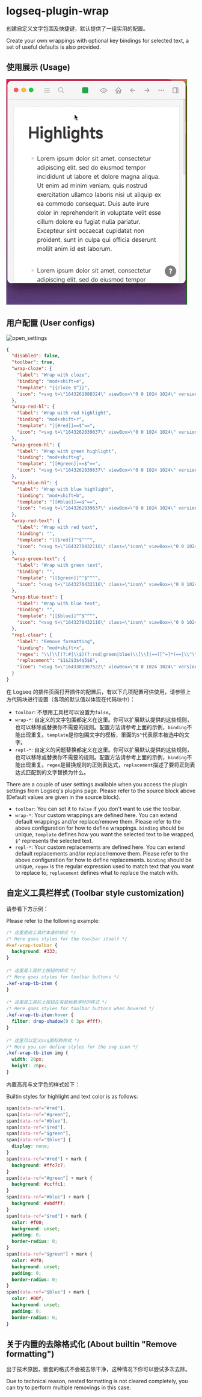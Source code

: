 # logseq-plugin-wrap

创建自定义文字包围及快捷键，默认提供了一组实用的配置。

Create your own wrappings with optional key bindings for selected text, a set of useful defaults is also provided.

## 使用展示 (Usage)

![demo](./demo.gif)

## 用户配置 (User configs)

![open_settings](./open_settings.gif)

```json
{
  "disabled": false,
  "toolbar": true,
  "wrap-cloze": {
    "label": "Wrap with cloze",
    "binding": "mod+shift+e",
    "template": "{{cloze $^}}",
    "icon": "<svg t=\"1643261888324\" viewBox=\"0 0 1024 1024\" version=\"1.1\" xmlns=\"http://www.w3.org/2000/svg\" p-id=\"5478\" xmlns:xlink=\"http://www.w3.org/1999/xlink\" width=\"200\" height=\"200\"><defs><style type=\"text/css\"></style></defs><path d=\"M341.333333 396.8V320H170.666667v384h170.666666v-76.8H256V396.8zM682.666667 396.8V320h170.666666v384h-170.666666v-76.8h85.333333V396.8zM535.04 533.333333h40.96v-42.666666h-40.96V203.093333l92.16-24.746666-11.093333-40.96-102.4 27.306666-102.4-27.306666-11.093334 40.96 92.16 24.746666v287.573334H448v42.666666h44.373333v287.573334l-92.16 24.746666 11.093334 40.96 102.4-27.306666 102.4 27.306666 11.093333-40.96-92.16-24.746666z\" p-id=\"5479\" fill=\"#eeeeee\"></path></svg>"
  },
  "wrap-red-hl": {
    "label": "Wrap with red highlight",
    "binding": "mod+shift+r",
    "template": "[[#red]]==$^==",
    "icon": "<svg t=\"1643262039637\" viewBox=\"0 0 1024 1024\" version=\"1.1\" xmlns=\"http://www.w3.org/2000/svg\" p-id=\"6950\" xmlns:xlink=\"http://www.w3.org/1999/xlink\" width=\"200\" height=\"200\"><defs><style type=\"text/css\"></style></defs><path d=\"M114.727313 1024l0.305421-0.427589h-0.977347l0.671926 0.427589zM632.721199 809.365446c-156.680934 0-272.466006 41.644143-341.659116 75.927642L290.878831 972.108985C340.402833 942.605324 458.249497 885.720677 632.73647 885.720677H962.804862v-76.355231H632.73647z m-109.432317-72.018253l252.048617-528.378197a38.177615 38.177615 0 0 0-13.621773-48.790993L551.295981 24.464216a38.192886 38.192886 0 0 0-50.089031 7.696607L130.349594 483.908911a38.208157 38.208157 0 0 0-7.024682 35.886958c31.763776 100.315502 36.436716 182.626441 34.695817 234.777064L94.477906 870.449631h132.094549l32.221908-42.606219c49.78361-25.624815 134.15614-60.931474 233.326314-69.177839a38.147073 38.147073 0 0 0 31.152934-21.31838z m-59.343285-52.54767c-71.66702 8.505973-134.950235 28.572127-184.489509 49.157497l-45.339736-29.244053c-2.290657-50.883126-10.613377-114.716099-31.901215-187.849139l336.161539-409.874879 153.474014 98.986922-193.728492 408.653195-176.838714-112.746134-47.935814 60.015211 191.117142 121.847678-0.519215 1.053702z\" p-id=\"6951\" fill=\"#ffc7c7\"></path></svg>"
  },
  "wrap-green-hl": {
    "label": "Wrap with green highlight",
    "binding": "mod+shift+g",
    "template": "[[#green]]==$^==",
    "icon": "<svg t=\"1643262039637\" viewBox=\"0 0 1024 1024\" version=\"1.1\" xmlns=\"http://www.w3.org/2000/svg\" p-id=\"6950\" xmlns:xlink=\"http://www.w3.org/1999/xlink\" width=\"200\" height=\"200\"><defs><style type=\"text/css\"></style></defs><path d=\"M114.727313 1024l0.305421-0.427589h-0.977347l0.671926 0.427589zM632.721199 809.365446c-156.680934 0-272.466006 41.644143-341.659116 75.927642L290.878831 972.108985C340.402833 942.605324 458.249497 885.720677 632.73647 885.720677H962.804862v-76.355231H632.73647z m-109.432317-72.018253l252.048617-528.378197a38.177615 38.177615 0 0 0-13.621773-48.790993L551.295981 24.464216a38.192886 38.192886 0 0 0-50.089031 7.696607L130.349594 483.908911a38.208157 38.208157 0 0 0-7.024682 35.886958c31.763776 100.315502 36.436716 182.626441 34.695817 234.777064L94.477906 870.449631h132.094549l32.221908-42.606219c49.78361-25.624815 134.15614-60.931474 233.326314-69.177839a38.147073 38.147073 0 0 0 31.152934-21.31838z m-59.343285-52.54767c-71.66702 8.505973-134.950235 28.572127-184.489509 49.157497l-45.339736-29.244053c-2.290657-50.883126-10.613377-114.716099-31.901215-187.849139l336.161539-409.874879 153.474014 98.986922-193.728492 408.653195-176.838714-112.746134-47.935814 60.015211 191.117142 121.847678-0.519215 1.053702z\" p-id=\"6951\" fill=\"#ccffc1\"></path></svg>"
  },
  "wrap-blue-hl": {
    "label": "Wrap with blue highlight",
    "binding": "mod+shift+b",
    "template": "[[#blue]]==$^==",
    "icon": "<svg t=\"1643262039637\" viewBox=\"0 0 1024 1024\" version=\"1.1\" xmlns=\"http://www.w3.org/2000/svg\" p-id=\"6950\" xmlns:xlink=\"http://www.w3.org/1999/xlink\" width=\"200\" height=\"200\"><defs><style type=\"text/css\"></style></defs><path d=\"M114.727313 1024l0.305421-0.427589h-0.977347l0.671926 0.427589zM632.721199 809.365446c-156.680934 0-272.466006 41.644143-341.659116 75.927642L290.878831 972.108985C340.402833 942.605324 458.249497 885.720677 632.73647 885.720677H962.804862v-76.355231H632.73647z m-109.432317-72.018253l252.048617-528.378197a38.177615 38.177615 0 0 0-13.621773-48.790993L551.295981 24.464216a38.192886 38.192886 0 0 0-50.089031 7.696607L130.349594 483.908911a38.208157 38.208157 0 0 0-7.024682 35.886958c31.763776 100.315502 36.436716 182.626441 34.695817 234.777064L94.477906 870.449631h132.094549l32.221908-42.606219c49.78361-25.624815 134.15614-60.931474 233.326314-69.177839a38.147073 38.147073 0 0 0 31.152934-21.31838z m-59.343285-52.54767c-71.66702 8.505973-134.950235 28.572127-184.489509 49.157497l-45.339736-29.244053c-2.290657-50.883126-10.613377-114.716099-31.901215-187.849139l336.161539-409.874879 153.474014 98.986922-193.728492 408.653195-176.838714-112.746134-47.935814 60.015211 191.117142 121.847678-0.519215 1.053702z\" p-id=\"6951\" fill=\"#abdfff\"></path></svg>"
  },
  "wrap-red-text": {
    "label": "Wrap with red text",
    "binding": "",
    "template": "[[$red]]^^$^^^",
    "icon": "<svg t=\"1643270432116\" class=\"icon\" viewBox=\"0 0 1024 1024\" version=\"1.1\" xmlns=\"http://www.w3.org/2000/svg\" p-id=\"12761\" width=\"200\" height=\"200\"><path d=\"M256 768h512a85.333333 85.333333 0 0 1 85.333333 85.333333v42.666667a85.333333 85.333333 0 0 1-85.333333 85.333333H256a85.333333 85.333333 0 0 1-85.333333-85.333333v-42.666667a85.333333 85.333333 0 0 1 85.333333-85.333333z m0 85.333333v42.666667h512v-42.666667H256z m401.578667-341.333333H366.421333L298.666667 682.666667H213.333333l256.128-640H554.666667l256 640h-85.333334l-67.754666-170.666667z m-33.877334-85.333333L512 145.365333 400.298667 426.666667h223.402666z\" p-id=\"12762\" fill=\"#f00\"></path></svg>"
  },
  "wrap-green-text": {
    "label": "Wrap with green text",
    "binding": "",
    "template": "[[$green]]^^$^^^",
    "icon": "<svg t=\"1643270432116\" class=\"icon\" viewBox=\"0 0 1024 1024\" version=\"1.1\" xmlns=\"http://www.w3.org/2000/svg\" p-id=\"12761\" width=\"200\" height=\"200\"><path d=\"M256 768h512a85.333333 85.333333 0 0 1 85.333333 85.333333v42.666667a85.333333 85.333333 0 0 1-85.333333 85.333333H256a85.333333 85.333333 0 0 1-85.333333-85.333333v-42.666667a85.333333 85.333333 0 0 1 85.333333-85.333333z m0 85.333333v42.666667h512v-42.666667H256z m401.578667-341.333333H366.421333L298.666667 682.666667H213.333333l256.128-640H554.666667l256 640h-85.333334l-67.754666-170.666667z m-33.877334-85.333333L512 145.365333 400.298667 426.666667h223.402666z\" p-id=\"12762\" fill=\"#0f0\"></path></svg>"
  },
  "wrap-blue-text": {
    "label": "Wrap with blue text",
    "binding": "",
    "template": "[[$blue]]^^$^^^",
    "icon": "<svg t=\"1643270432116\" class=\"icon\" viewBox=\"0 0 1024 1024\" version=\"1.1\" xmlns=\"http://www.w3.org/2000/svg\" p-id=\"12761\" width=\"200\" height=\"200\"><path d=\"M256 768h512a85.333333 85.333333 0 0 1 85.333333 85.333333v42.666667a85.333333 85.333333 0 0 1-85.333333 85.333333H256a85.333333 85.333333 0 0 1-85.333333-85.333333v-42.666667a85.333333 85.333333 0 0 1 85.333333-85.333333z m0 85.333333v42.666667h512v-42.666667H256z m401.578667-341.333333H366.421333L298.666667 682.666667H213.333333l256.128-640H554.666667l256 640h-85.333334l-67.754666-170.666667z m-33.877334-85.333333L512 145.365333 400.298667 426.666667h223.402666z\" p-id=\"12762\" fill=\"#00beff\"></path></svg>"
  },
  "repl-clear": {
    "label": "Remove formatting",
    "binding": "mod+shift+x",
    "regex": "\\[\\[(?:#|\\$)(?:red|green|blue)\\]\\]|==([^=]*)==|\\^\\^([^\\^]*)\\^\\^|\\*\\*([^\\*]*)\\*\\*|\\*([^\\*]*)\\*|_([^_]*)_|\\$([^\\$]*)\\$",
    "replacement": "$1$2$3$4$5$6",
    "icon": "<svg t=\"1643381967522\" viewBox=\"0 0 1024 1024\" version=\"1.1\" xmlns=\"http://www.w3.org/2000/svg\" p-id=\"1377\" width=\"200\" height=\"200\"><path d=\"M824.4 438.8c0-37.6-30-67.6-67.6-67.6l-135.2 0L621.6 104.8c0-37.6-30-67.6-67.6-67.6-37.6 0-67.6 30-67.6 67.6l0 266.4L358.8 371.2c-37.6 0-67.6 30-67.6 67.6l0 67.6L828 506.4l0-67.6L824.4 438.8 824.4 438.8zM824.4 574c-11.2 0-536.8 0-536.8 0S250 972 88.4 972L280 972c75.2 0 108.8-217.6 108.8-217.6s33.6 195.2 3.6 217.6l105.2 0c-3.6 0 0 0 11.2 0 52.4-7.6 60-247.6 60-247.6s52.4 244 45.2 244c-26.4 0-78.8 0-105.2 0l0 0 154 0c-7.6 0 0 0 11.2 0 48.8-11.2 52.4-187.6 52.4-187.6s22.4 187.6 15.2 187.6c-18.8 0-48.8 0-67.6 0l-3.6 0 90 0C895.6 972 903.2 784.4 824.4 574L824.4 574z\" p-id=\"1378\" fill=\"#eeeeee\"></path></svg>"
  }
}
```

在 Logseq 的插件页面打开插件的配置后，有以下几项配置可供使用，请参照上方代码块进行设置（各项的默认值以体现在代码块中）：

- `toolbar`: 不想用工具栏可以设置为`false`。
- `wrap-*`: 自定义的文字包围都定义在这里。你可以扩展默认提供的这些规则，也可以移除或替换你不需要的规则。配置方法请参考上面的示例，`binding`不能出现重复。`template`是你包围文字的模板，里面的`$^`代表原本被选中的文字。
- `repl-*`: 自定义的问题替换都定义在这里。你可以扩展默认提供的这些规则，也可以移除或替换你不需要的规则。配置方法请参考上面的示例，`binding`不能出现重复。`regex`是替换规则的正则表达式，`replacement`描述了要将正则表达式匹配到的文字替换为什么。

There are a couple of user settings available when you access the plugin settings from Logseq's plugins page. Please refer to the source block above (Default values are given in the source block).

- `toolbar`: You can set it to `false` if you don't want to use the toolbar.
- `wrap-*`: Your custom wrappings are defined here. You can extend default wrappings and/or replace/remove them. Please refer to the above configuration for how to define wrappings. `binding` should be unique, `template` defines how you want the selected text to be wrapped, `$^` represents the selected text.
- `repl-*`: Your custom replacements are defined here. You can extend default replacements and/or replace/remove them. Please refer to the above configuration for how to define replacements. `binding` should be unique, `regex` is the regular expression used to match text that you want to replace to, `replacement` defines what to replace the match with.

## 自定义工具栏样式 (Toolbar style customization)

请参看下方示例：

Please refer to the following example:

```css
/* 这里更改工具栏本身的样式 */
/* Here goes styles for the toolbar itself */
#kef-wrap-toolbar {
  background: #333;
}

/* 这里是工具栏上按钮的样式 */
/* Here goes styles for toolbar buttons */
.kef-wrap-tb-item {
}

/* 这里是工具栏上按钮在有鼠标悬浮时的样式 */
/* Here goes styles for toolbar buttons when hovered */
.kef-wrap-tb-item:hover {
  filter: drop-shadow(0 0 3px #fff);
}

/* 这里可以定义svg图标的样式 */
/* Here you can define styles for the svg icon */
.kef-wrap-tb-item img {
  width: 20px;
  height: 20px;
}
```

内置高亮与文字色的样式如下：

Builtin styles for highlight and text color is as follows:

```css
span[data-ref="#red"],
span[data-ref="#green"],
span[data-ref="#blue"],
span[data-ref="$red"],
span[data-ref="$green"],
span[data-ref="$blue"] {
  display: none;
}
span[data-ref="#red"] + mark {
  background: #ffc7c7;
}
span[data-ref="#green"] + mark {
  background: #ccffc1;
}
span[data-ref="#blue"] + mark {
  background: #abdfff;
}
span[data-ref="$red"] + mark {
  color: #f00;
  background: unset;
  padding: 0;
  border-radius: 0;
}
span[data-ref="$green"] + mark {
  color: #0f0;
  background: unset;
  padding: 0;
  border-radius: 0;
}
span[data-ref="$blue"] + mark {
  color: #00f;
  background: unset;
  padding: 0;
  border-radius: 0;
}
```

## 关于内置的去除格式化 (About builtin "Remove formatting")

出于技术原因，嵌套的格式不会被去除干净，这种情况下你可以尝试多次去除。

Due to technical reason, nested formatting is not cleared completely, you can try to perform multiple removings in this case.
